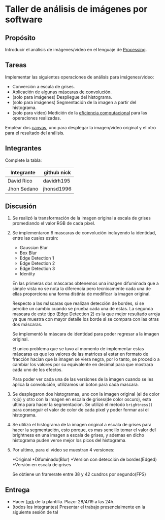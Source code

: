 # Taller de análisis de imágenes por software

## Propósito

Introducir el análisis de imágenes/video en el lenguaje de [Processing](https://processing.org/).

## Tareas

Implementar las siguientes operaciones de análisis para imágenes/video:

* Conversión a escala de grises.
* Aplicación de algunas [máscaras de convolución](https://en.wikipedia.org/wiki/Kernel_(image_processing)).
* (solo para imágenes) Despliegue del histograma.
* (solo para imágenes) Segmentación de la imagen a partir del histograma.
* (solo para video) Medición de la [eficiencia computacional](https://processing.org/reference/frameRate.html) para las operaciones realizadas.

Emplear dos [canvas](https://processing.org/reference/PGraphics.html), uno para desplegar la imagen/video original y el otro para el resultado del análisis.

## Integrantes

Complete la tabla:

| Integrante  |  github nick |
|-------------|--------------|
| David Rico  |  davidrh195  |
| Jhon Sedano |  jhonsd1996  |

## Discusión

1. Se realizó la transformación de la imagen original a escala de grises promediando el valor RGB de cada pixel.
2. Se implementaron 6 mascaras de convolución incluyendo la identidad, entre las cuales están:
   
   * Gaussian Blur
   * Box Blur
   * Edge Detection 1
   * Edge Detection 2
   * Edge Detection 3
   * Identity

   En las primeras dos máscaras obtenemos una imagen difuminada que a simple vista no se nota la diferencia pero tecnicamente cada una de ellas proporciona una forma distinta de modificar la imagen original.

   Respecto a las máscaras que realizan detección de bordes, si se percibe un cambio cuando se prueba cada una de estas. La segunda mascara de este tipo (Edge Detection 2) es la que mejor resultado arroja ya que muestra con mayor detalle los borde si se compara con las otras dos máscaras.

   Se implementó la máscara de identidad para poder regresar a la imagen original.

   El unico problema que se tuvo al momento de implementar estas máscaras es que los valores de las matrices al estar en formato de fracción hacian que la imagen se viera negra, por lo tanto, se procedio a cambiar los valores por su equivalente en decimal para que mostrara cada uno de los efectos.

   Para poder ver cada una de las versiones de la imagen cuando se les aplica la convolución, utilizamos un boton para cada mascara.

3. Se desplegaron dos histogramas, uno con la imagen original (el de color rojo) y otro con la imagen en escala de grises(de color oscuro), esta ultima para hacer la segmentacion. Se utilizó el metodo `brightness()` para conseguir el valor de color de cada pixel y poder formar asi el histograma.

4. Se utilizó el histograma de la imagen original a escala de grises para hacer la segmentación, esto porque, es mas sencillo tomar el valor del brightness en una imagen a escala de grises, y ademas en dicho histograma puden verse mejor los picos del histograma.

5. Por ultimo, para el video se muestran 4 versiones:

   *Original
   *Difuminado(Blur)
   *Version con detección de bordes(Edged)
   *Versión en escala de grises

   Se obtiene un framerate entre 38 y 42 cuadros por segundo(FPS) 
   
## Entrega

* Hacer [fork](https://help.github.com/articles/fork-a-repo/) de la plantilla. Plazo: 28/4/19 a las 24h.
* (todos los integrantes) Presentar el trabajo presencialmente en la siguiente sesión de tal
